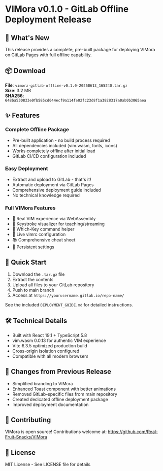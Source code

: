 # VIMora v0.1.0 - GitLab Offline Deployment Release

## 🎉 What's New

This release provides a complete, pre-built package for deploying VIMora on GitLab Pages with full offline capability.

## 📦 Download

**File**: `vimora-gitlab-offline-v0.1.0-20250613_165240.tar.gz`  
**Size**: 3.2 MB  
**SHA256**: `648ba530833e0fb585cd044ecf9a114fe02fc23d8f1a3828317a0ab0b3065aea`

## ✨ Features

### Complete Offline Package
- Pre-built application - no build process required
- All dependencies included (vim.wasm, fonts, icons)
- Works completely offline after initial load
- GitLab CI/CD configuration included

### Easy Deployment
- Extract and upload to GitLab - that's it!
- Automatic deployment via GitLab Pages
- Comprehensive deployment guide included
- No technical knowledge required

### Full VIMora Features
- 🎹 Real VIM experience via WebAssembly
- 🎥 Keystroke visualizer for teaching/streaming
- 🎯 Which-Key command helper
- 📝 Live vimrc configuration
- 📚 Comprehensive cheat sheet
- 💾 Persistent settings

## 🚀 Quick Start

1. Download the `.tar.gz` file
2. Extract the contents
3. Upload all files to your GitLab repository
4. Push to main branch
5. Access at `https://yourusername.gitlab.io/repo-name/`

See the included `DEPLOYMENT_GUIDE.md` for detailed instructions.

## 🛠️ Technical Details

- Built with React 19.1 + TypeScript 5.8
- vim.wasm 0.0.13 for authentic VIM experience
- Vite 6.3.5 optimized production build
- Cross-origin isolation configured
- Compatible with all modern browsers

## 📝 Changes from Previous Release

- Simplified branding to VIMora
- Enhanced Toast component with better animations
- Removed GitLab-specific files from main repository
- Created dedicated offline deployment package
- Improved deployment documentation

## 🤝 Contributing

VIMora is open source! Contributions welcome at:
https://github.com/Real-Fruit-Snacks/VIMora

## 📄 License

MIT License - See LICENSE file for details.